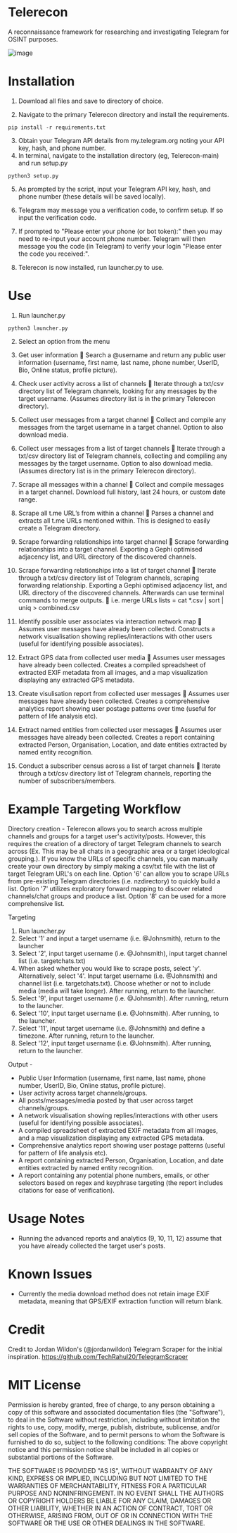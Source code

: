 # Telerecon
A reconnaissance framework for researching and investigating Telegram for OSINT purposes.

![image](https://github.com/sockysec/Telerecon/assets/121141737/6fc2826e-25b5-46db-81bd-79012e95b9c3)

# Installation 

1. Download all files and save to directory of choice.

2. Navigate to the primary Telerecon directory and install the requirements.
```
pip install -r requirements.txt
```

3. Obtain your Telegram API details from my.telegram.org noting your API key, hash, and phone number.
4. In terminal, navigate to the installation directory (eg, Telerecon-main) and run setup.py
```
python3 setup.py
```
5. As prompted by the script, input your Telegram API key, hash, and phone number (these details will be saved locally).
6. Telegram may message you a verification code, to confirm setup. If so input the verification code.
7. If prompted to "Please enter your phone (or bot token):" then you may need to re-input your account phone number. Telegram will then message you the code (in Telegram) to verify your login "Please enter the code you received:".

8. Telerecon is now installed, run launcher.py to use.


# Use

1. Run launcher.py
```
python3 launcher.py
```
2. Select an option from the menu

1. Get user information
	Search a @username and return any public user information (username, first name, last name, phone number, UserID, Bio, Online status, profile picture).

2. Check user activity across a list of channels
	Iterate through a txt/csv directory list of Telegram channels, looking for any messages by the target username. (Assumes directory list is in the primary Telerecon directory).

3. Collect user messages from a target channel
	Collect and compile any messages from the target username in a target channel. Option to also download media. 

4. Collect user messages from a list of target channels
	Iterate through a txt/csv directory list of Telegram channels, collecting and compiling any messages by the target username. Option to also download media. (Assumes directory list is in the primary Telerecon directory).

5. Scrape all messages within a channel
	Collect and compile messages in a target channel. Download full history, last 24 hours, or custom date range.

6. Scrape all t.me URL’s from within a channel
	Parses a channel and extracts all t.me URLs mentioned within. This is designed to easily create a Telegram directory.

7. Scrape forwarding relationships into target channel
	Scrape forwarding relationships into a target channel. Exporting a Gephi optimised adjacency list, and URL directory of the discovered channels.

8. Scrape forwarding relationships into a list of target channel
	Iterate through a txt/csv directory list of Telegram channels, scraping forwarding relationship. Exporting a Gephi optimised adjacency list, and URL directory of the discovered channels. Afterwards can use terminal commands to merge outputs.
	i.e. merge URLs lists = cat *.csv | sort | uniq > combined.csv

9. Identify possible user associates via interaction network map
	Assumes user messages have already been collected. Constructs a network visualisation showing replies/interactions with other users (useful for identifying possible associates).  
10. Extract GPS data from collected user media
	Assumes user messages have already been collected. Creates a compiled spreadsheet of extracted EXIF metadata from all images, and a map visualization displaying any extracted GPS metadata.

11. Create visulisation report from collected user messages
	Assumes user messages have already been collected. Creates a comprehensive analytics report showing user postage patterns over time (useful for pattern of life analysis etc).

12. Extract named entities from collected user messages
	Assumes user messages have already been collected. Creates a report containing extracted Person, Organisation, Location, and date entities extracted by named entity recognition.

13. Conduct a subscriber census across a list of target channels
	Iterate through a txt/csv directory list of Telegram channels, reporting the number of subscribers/members.








# Example Targeting Workflow

Directory creation - Telerecon allows you to search across multiple channels and groups for a target user's activity/posts. However, this requires the creation of a directory of target Telegram channels to search across (Ex. This may be all chats in a geographic area or a target ideological grouping.). If you know the URLs of specific channels, you can manually create your own directory by simply making a csv/txt file with the list of target Telegram URL's on each line. Option '6' can allow you to scrape URLs from pre-existing Telegram directories (i.e. nzdirectory) to quickly build a list. Option '7' utilizes exploratory forward mapping to discover related channels/chat groups and produce a list. Option '8' can be used for a more comprehensive list.

Targeting
1. Run launcher.py
2. Select '1' and input a target username (i.e. @Johnsmith), return to the launcher
3. Select '2', input target username (i.e. @Johnsmith), input target channel list (i.e. targetchats.txt)
4. When asked whether you would like to scrape posts, select 'y'. Alternatively, select '4'. Input target username (i.e. @Johnsmith) and channel list (i.e. targetchats.txt). Choose whether or not to include media (media will take longer). After running, return to the launcher.
5. Select '9', input target username (i.e. @Johnsmith). After running, return to the launcher.
6. Select '10', input target username (i.e. @Johnsmith). After running, to the launcher.
7. Select '11', input target username (i.e. @Johnsmith) and define a timezone. After running, return to the launcher.
7. Select '12', input target username (i.e. @Johnsmith). After running, return to the launcher.
   
Output - 
- Public User Information (username, first name, last name, phone number, UserID, Bio, Online status, profile picture).
- User activity across target channels/groups.
- All posts/messages/media posted by that user across target channels/groups.
- A network visualisation showing replies/interactions with other users (useful for identifying possible associates).  
- A compiled spreadsheet of extracted EXIF metadata from all images, and a map visualization displaying any extracted GPS metadata.
- Comprehensive analytics report showing user postage patterns (useful for pattern of life analysis etc).
- A report containing extracted Person, Organisation, Location, and date entities extracted by named entity recognition.
- A report containing any potential phone numbers, emails, or other selectors based on regex and keyphrase targeting (the report includes citations for ease of verification).



# Usage Notes

- Running the advanced reports and analytics (9, 10, 11, 12) assume that you have already collected the target user's posts.



# Known Issues
- Currently the media download method does not retain image EXIF metadata, meaning that GPS/EXIF extraction function will return blank.



# Credit

Credit to Jordan Wildon's (@jordanwildon) Telegram Scraper for the initial inspiration. https://github.com/TechRahul20/TelegramScraper



# MIT License

Permission is hereby granted, free of charge, to any person obtaining a copy of this software and associated documentation files (the "Software"), to deal in the Software without restriction, including without limitation the rights to use, copy, modify, merge, publish, distribute, sublicense, and/or sell copies of the Software, and to permit persons to whom the Software is furnished to do so, subject to the following conditions: The above copyright notice and this permission notice shall be included in all copies or substantial portions of the Software.

THE SOFTWARE IS PROVIDED "AS IS", WITHOUT WARRANTY OF ANY KIND, EXPRESS OR IMPLIED, INCLUDING BUT NOT LIMITED TO THE WARRANTIES OF MERCHANTABILITY, FITNESS FOR A PARTICULAR PURPOSE AND NONINFRINGEMENT. IN NO EVENT SHALL THE AUTHORS OR COPYRIGHT HOLDERS BE LIABLE FOR ANY CLAIM, DAMAGES OR OTHER LIABILITY, WHETHER IN AN ACTION OF CONTRACT, TORT OR OTHERWISE, ARISING FROM, OUT OF OR IN CONNECTION WITH THE SOFTWARE OR THE USE OR OTHER DEALINGS IN THE SOFTWARE.
